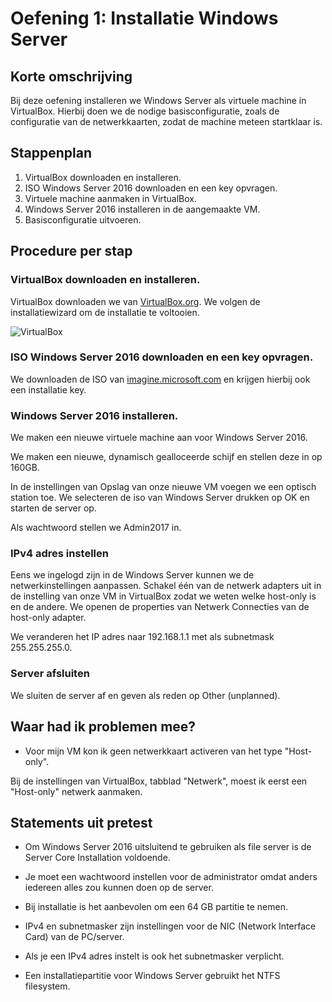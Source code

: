 # Oefening 1: Installatie Windows Server

## Korte omschrijving

Bij deze oefening installeren we Windows Server als virtuele machine in VirtualBox. Hierbij doen we de nodige basisconfiguratie, zoals de configuratie van de netwerkkaarten, zodat de machine meteen startklaar is.


## Stappenplan

1. VirtualBox downloaden en installeren.
2. ISO Windows Server 2016 downloaden en een key opvragen.
3. Virtuele machine aanmaken in VirtualBox.
4. Windows Server 2016 installeren in de aangemaakte VM.
5. Basisconfiguratie uitvoeren.

## Procedure per stap

### VirtualBox downloaden en installeren.

VirtualBox downloaden we van [VirtualBox.org](https://www.virtualbox.org/). We volgen de installatiewizard om de installatie te voltooien.

![VirtualBox](images/virtualbox.png)

### ISO Windows Server 2016 downloaden en een key opvragen.

We downloaden de ISO van [imagine.microsoft.com](https://imagine.microsoft.com/) en krijgen hierbij ook een installatie key.

### Windows Server 2016 installeren.

We maken een nieuwe virtuele machine aan voor Windows Server 2016.

We maken een nieuwe, dynamisch gealloceerde schijf en stellen deze in op 160GB.

In de instellingen van Opslag van onze nieuwe VM voegen we een optisch station toe. We selecteren de iso van Windows Server drukken op OK en starten de server op. 

Als wachtwoord stellen we Admin2017 in. 

### IPv4 adres instellen

Eens we ingelogd zijn in de Windows Server kunnen we de netwerkinstellingen aanpassen. Schakel één van de netwerk adapters uit in de instelling van onze VM in VirtualBox zodat we weten welke host-only is en de andere. We openen de properties van Netwerk Connecties van de host-only adapter. 

We veranderen het IP adres naar 192.168.1.1 met als subnetmask 255.255.255.0.

### Server afsluiten

We sluiten de server af en geven als reden op Other (unplanned). 

## Waar had ik problemen mee?

* Voor mijn VM kon ik geen netwerkkaart activeren van het type "Host-only".

Bij de instellingen van VirtualBox, tabblad "Netwerk", moest ik eerst een "Host-only" netwerk aanmaken.

## Statements uit pretest

- Om Windows Server 2016 uitsluitend te gebruiken als file server is de Server Core Installation voldoende.

- Je moet een wachtwoord instellen voor de administrator omdat anders iedereen alles zou kunnen doen op de server.

- Bij installatie is het aanbevolen om een 64 GB partitie te nemen.

- IPv4 en subnetmasker zijn instellingen voor de NIC (Network Interface Card) van de PC/server. 

- Als je een IPv4 adres instelt is ook het subnetmasker verplicht.

- Een installatiepartitie voor Windows Server gebruikt het NTFS filesystem. 
